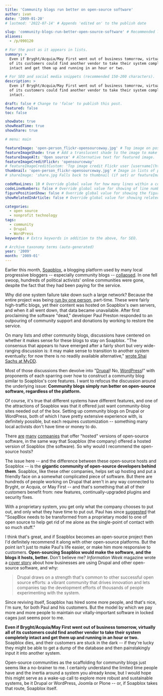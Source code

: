 ```yaml
---
title: 'Community blogs run better on open-source software'
author: ivan
date: '2009-01-20'
# lastmod: '2022-07-14' # Appends 'edited on' to the publish date

slug: 'community-blogs-run-better-open-source-software' # Recommended length is 3 to 5 words.
aliases:
  - /p/090120

# For the post as it appears in lists.
summary: >
  Even if Bryght/Acquia/May First went out of business tomorrow, virtually all
  of its customers could find another vendor to take their system completely
  intact and get them up and running in an hour or two.

# For SEO and social media snippets (recommended 150-200 characters).
description: >
  Even if Bryght/Acquia/May First went out of business tomorrow, virtually all
  of its customers could find another vendor to take their system completely
  intact.

draft: false # Change to 'false' to publish this post.
featured: false
toc: false

showDate: true
showReadTime: true
showShare: true

# menu: main

featureImage: 'open-person_flickr-opensourceway.jpg' # Top image on post.
featureImageShade: true # Add a translucent shade to the image to make overlaid text easier to read.
featureImageAlt: 'Open source' # Alternative text for featured image.
featureImageCreditFlickr: 'opensourceway'
# featureImageCreditCustom: 'Top image credit Flickr user [username](https://www.flickr.com/photos/username).'
thumbnail: 'open-person_flickr-opensourceway.jpg' # Image in lists of posts.
# shareImage: 'share.jpg Falls back to thumbnail (if set) or featureImage.

codeMaxLines: 10 # Override global value for how many lines within a code block before auto-collapsing.
codeLineNumbers: false # Override global value for showing of line numbers within code block.
figurePositionShow: false # Override global value for showing the figure label.
showRelatedInArticle: false # Override global value for showing related posts in this series at the end of the content.

categories:
  - open source
  - nonprofit technology
tags:
  - community
  - Drupal
  - WordPress
keywords: # Extra keywords in addition to the above, for SEO.

# Archive taxonomy terms (auto-generated)
year: '2009'
month: '2009-01'
---
```


Earlier this month,
[Soapblox](https://web.archive.org/web/20090119044552/http://www.soapblox.net/blog),
a blogging platform used by many local progressive bloggers -- especially
community blogs --
[collapsed](https://www.dailykos.com/stories/2009/01/07/681153/-Soapblox-sites-hacked-Info-gathering-thread 'Read the original report on Daily Kos').
In one fell swoop, hundreds of political activists' online communities were
gone, despite the fact that they had been paying for the service.

Why did one system failure take down such a large network? Because the entire
project was being
[run by one person](https://web.archive.org/web/20191123003217/https://www.dailykos.com/stories/2009/01/07/681191/-Why-SoapBlox-Matters 'Read about the setup, as described on Daily Kos'),
part-time. These were fairly high-traffic blogs, yet their content was hosted on
Soapblox's own servers, and when it all went down, that data became unavailable.
After first proclaiming the software "dead," developer Paul Preston responded to
an outpouring of community support and donations by working to restore the
service.

On many lists and other community blogs, discussions have centered on whether it
makes sense for these blogs to stay on Soapblox. "The consensus that appears to
have emerged after a fairly short but very wide-ranging discussion is: it may
make sense to transition to another system eventually; for now there is no
readily available alternative,"
[wrote Shai Sachs at MyDD](https://web.archive.org/web/20120705053736/http://mydd.com/2009/1/10/soapblox-meltdown-and-drupal "Read 'Soapblox meltdown and Drupal' on MyDD").

Most of those discussions then devolve into "[Drupal](https://www.drupal.org/)!
No, [WordPress](https://www.wordpress.org/)!" with proponents of each sparring
over how to construct a community blog similar to Soapblox's core features. I
want to refocus the discussion around the underlying issue: **Community blogs
simply run better on open-source software, regardless of the platform.**

Of course, it's true that different systems have different features, and one of
the attractions of Soapblox was that it offered just want community-blog sites
needed out of the box. Setting up community blogs on Drupal or WordPress, both
of which I have pretty extensive experience with, is definitely possible, but
each requires customization -- something many local activists don't have time or
money to do.

There [are](https://www.acquia.com/ 'Acquia')
[many](https://mayfirst.coop 'May First/People Link')
[companies](https://web.archive.org/web/20090119040137/http://bryght.com/ 'Bryght')
that offer "hosted" versions of open-source software, in the same way that
Soapblox (the company) offered a hosted version of Soapblox (the software). So
why would I recommend the open-source hosts?

The issue here -- and the difference between these open-source hosts and
Soapblox -- is the **gigantic community of open-source developers behind them**.
Soapblox, like these other companies, helps set up hosting and put a friendly
face on a somewhat complicated piece of software. But there are hundreds of
people working on Drupal that aren't in any way connected to Bryght, or Acquia,
or May First -- and that's something that all of their customers benefit from:
new features, continually-upgraded plugins and security fixes.

With a proprietary system, you get only what the company chooses to put out, and
only what they have time to put out. Paul has since
[suggested](https://web.archive.org/web/20081229235918/http://www.soapblox.net:80/blog/showDiary.do?diaryId=2 "Read 'Where we stand' on the Soapblox blog")
that "SoapBlox needs to be transformed from a proprietary model to one of open
source to help get rid of me alone as the single-point of contact with so much
stuff."

I think that's great, and if Soapblox becomes an open-source project then I'd
definitely recommend it along with other open-source platforms. But the point
isn't just to make Paul's life easier, or make him more responsive to customers.
**Open-sourcing Soapblox would make the software, and the blogs it hosts,
better.** Don't believe me? _Information Week_ magazine wrote a
[cover story](https://www.informationweek.com/operating-systems/collaboration-is-at-the-heart-of-open-source-content-management "Read 'Collaboration Is At The Heart Of Open Source Content Management' from Information Week")
about how businesses are using Drupal and other open-source software, and why:

> Drupal draws on a strength that's common to other successful open source
> efforts: a vibrant community that drives innovation and lets companies tap the
> development efforts of thousands of people experimenting with the system.

Since reviving itself, Soapblox has hired some more people, and that's nice, I'm
sure, for both Paul and his customers. But the model by which we pay more and
more people to maintain our vitally-important software in locked cages just
seems poor to me.

**Even if Bryght/Acquia/May First went out of business tomorrow, virtually all
of its customers could find another vendor to take their system completely
intact and get them up and running in an hour or two.** Soapblox dies, and their
customers are stuck in the dark -- if they're lucky they might be able to get a
dump of the database and then painstakingly input it into another system.

Open-source communities as the scaffolding for community blogs just seems like a
no-brainer to me. I certainly understand the limited time people have and the
inertia around a system you already know, but I would hope this might serve as a
wake-up call to explore more robust and sustainable systems, be it Drupal or
WordPress, Joomla or Plone -- or, if Soapblox takes that route, Soapblox itself.
